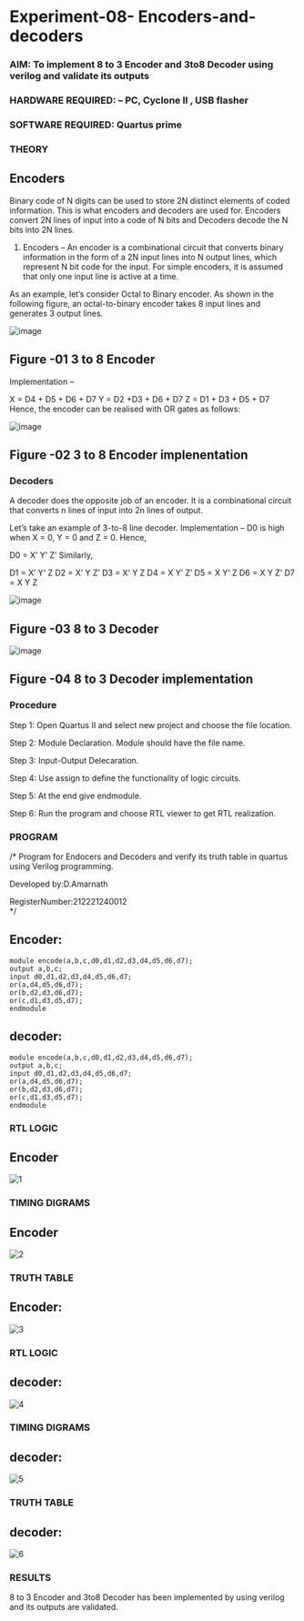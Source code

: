 # Experiment-08- Encoders-and-decoders 
### AIM: To implement 8 to 3 Encoder and  3to8 Decoder using verilog and validate its outputs
### HARDWARE REQUIRED:  – PC, Cyclone II , USB flasher
### SOFTWARE REQUIRED:   Quartus prime
### THEORY 

## Encoders
Binary code of N digits can be used to store 2N distinct elements of coded information. This is what encoders and decoders are used for. Encoders convert 2N lines of input into a code of N bits and Decoders decode the N bits into 2N lines.

1. Encoders –
An encoder is a combinational circuit that converts binary information in the form of a 2N input lines into N output lines, which represent N bit code for the input. For simple encoders, it is assumed that only one input line is active at a time.

As an example, let’s consider Octal to Binary encoder. As shown in the following figure, an octal-to-binary encoder takes 8 input lines and generates 3 output lines.

![image](https://user-images.githubusercontent.com/36288975/171543588-bc0746df-a173-4b35-989e-5fb7d385fe8a.png)
## Figure -01 3 to 8 Encoder 


Implementation –

X = D4 + D5 + D6 + D7
Y = D2 +D3 + D6 + D7
Z = D1 + D3 + D5 + D7 
Hence, the encoder can be realised with OR gates as follows:


![image](https://user-images.githubusercontent.com/36288975/171543740-68403b82-aa93-4c98-9343-f32b14885a2e.png)
## Figure -02 3 to 8 Encoder implenentation 

 ### Decoders 
A decoder does the opposite job of an encoder. It is a combinational circuit that converts n lines of input into 2n lines of output.

Let’s take an example of 3-to-8 line decoder.
Implementation –
D0 is high when X = 0, Y = 0 and Z = 0. Hence,

D0 = X’ Y’ Z’ 
Similarly,

D1 = X’ Y’ Z
D2 = X’ Y Z’
D3 = X’ Y Z
D4 = X Y’ Z’
D5 = X Y’ Z
D6 = X Y Z’
D7 = X Y Z 


![image](https://user-images.githubusercontent.com/36288975/171543978-ee2d0671-2846-40a1-8705-507fd6287a49.png)
## Figure -03 8 to 3 Decoder 



![image](https://user-images.githubusercontent.com/36288975/171543866-5a6eace6-8683-49d7-9c4f-a7cb30ec3035.png)
## Figure -04 8 to 3 Decoder implementation 

### Procedure
Step 1: Open Quartus II and select new project and choose the file location.

Step 2: Module Declaration. Module should have the file name.

Step 3: Input-Output Delecaration.

Step 4: Use assign to define the functionality of logic circuits.

Step 5: At the end give endmodule.

Step 6: Run the program and choose RTL viewer to get RTL realization.



### PROGRAM 
/*
Program for Endocers and Decoders  and verify its truth table in quartus using Verilog programming.

Developed by:D.Amarnath 

RegisterNumber:212221240012  
*/
## Encoder:
```
module encode(a,b,c,d0,d1,d2,d3,d4,d5,d6,d7);
output a,b,c;
input d0,d1,d2,d3,d4,d5,d6,d7;
or(a,d4,d5,d6,d7);
or(b,d2,d3,d6,d7);
or(c,d1,d3,d5,d7);
endmodule
```
## decoder:
```
module encode(a,b,c,d0,d1,d2,d3,d4,d5,d6,d7);
output a,b,c;
input d0,d1,d2,d3,d4,d5,d6,d7;
or(a,d4,d5,d6,d7);
or(b,d2,d3,d6,d7);
or(c,d1,d3,d5,d7);
endmodule
```
### RTL LOGIC
## Encoder
![1](https://user-images.githubusercontent.com/94165103/199717651-67265a38-62a9-4be3-b9f5-88515dae91db.png)

### TIMING DIGRAMS 
## Encoder
![2](https://user-images.githubusercontent.com/94165103/199718048-65005a89-90e9-4215-8b83-77ca7097d65d.jpg)

### TRUTH TABLE
## Encoder:
![3](https://user-images.githubusercontent.com/94165103/199718317-726831ac-f58e-4ed5-a27c-b78830fcd0f4.png)
### RTL LOGIC
## decoder:
![4](https://user-images.githubusercontent.com/94165103/199718573-34416cad-1ae9-4da5-ae74-c3a3ea04467d.png)
### TIMING DIGRAMS
## decoder:
![5](https://user-images.githubusercontent.com/94165103/199718726-9012943c-3707-4b31-8561-45d409864d6b.png)
### TRUTH TABLE
## decoder:
![6](https://user-images.githubusercontent.com/94165103/199718954-7ab424d5-fe7a-418c-9e6e-9acb0819aab0.png)

### RESULTS 
8 to 3 Encoder and 3to8 Decoder has been implemented by using verilog and its outputs are validated.
